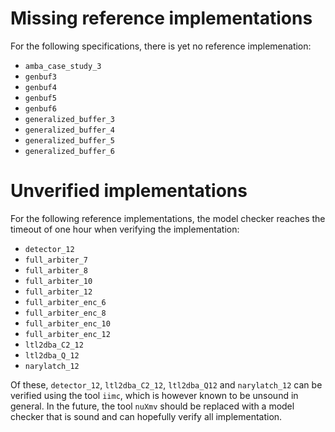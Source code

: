 # Missing reference implementations

For the following specifications, there is yet no reference implemenation:

- `amba_case_study_3`
- `genbuf3`
- `genbuf4`
- `genbuf5`
- `genbuf6`
- `generalized_buffer_3`
- `generalized_buffer_4`
- `generalized_buffer_5`
- `generalized_buffer_6`

# Unverified implementations

For the following reference implementations, the model checker reaches the
timeout of one hour when verifying the implementation:

- `detector_12`
- `full_arbiter_7`
- `full_arbiter_8`
- `full_arbiter_10`
- `full_arbiter_12`
- `full_arbiter_enc_6`
- `full_arbiter_enc_8`
- `full_arbiter_enc_10`
- `full_arbiter_enc_12`
- `ltl2dba_C2_12`
- `ltl2dba_Q_12`
- `narylatch_12`

Of these, `detector_12`, `ltl2dba_C2_12`, `ltl2dba_Q12` and `narylatch_12` can
be verified using the tool `iimc`, which is however known to be unsound in
general. In the future, the tool `nuXmv` should be replaced with a model
checker that is sound and can hopefully verify all implementation.

